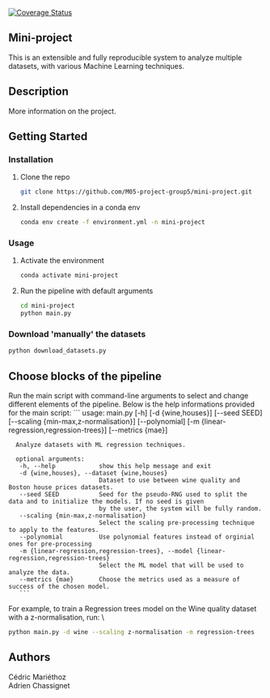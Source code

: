 [![Coverage Status](https://coveralls.io/repos/github/M05-project-group5/mini-project/badge.svg?branch=main)](https://coveralls.io/github/M05-project-group5/mini-project?branch=main)

## Mini-project
This is an extensible and fully reproducible system to analyze multiple datasets, with various Machine Learning techniques.

## Description
More information on the project.

## Getting Started

### Installation

1. Clone the repo
   ```sh
   git clone https://github.com/M05-project-group5/mini-project.git
   ```
2. Install dependencies in a conda env
   ```sh
   conda env create -f environment.yml -n mini-project
   ```
### Usage

1. Activate the environment
   ```sh
   conda activate mini-project
   ```
2. Run the pipeline with default arguments
   ```sh
   cd mini-project
   python main.py
   ```
### Download 'manually' the datasets
   ```sh
   python download_datasets.py
   ```
   
## Choose blocks of the pipeline
Run the main script with command-line arguments to select and change different elements of the pipeline.
Below is the help informations provided for the main script:
      ```
      usage: main.py [-h] [-d {wine,houses}] [--seed SEED] [--scaling {min-max,z-normalisation}] [--polynomial]
                    [-m {linear-regression,regression-trees}] [--metrics {mae}]

      Analyze datasets with ML regression techniques.

      optional arguments:
       -h, --help            show this help message and exit
       -d {wine,houses}, --dataset {wine,houses}
                             Dataset to use between wine quality and Boston house prices datasets.
       --seed SEED           Seed for the pseudo-RNG used to split the data and to initialize the models. If no seed is given
                             by the user, the system will be fully random.
       --scaling {min-max,z-normalisation}
                             Select the scaling pre-processing technique to apply to the features.
       --polynomial          Use polynomial features instead of orginial ones for pre-processing
       -m {linear-regression,regression-trees}, --model {linear-regression,regression-trees}
                             Select the ML model that will be used to analyze the data.
       --metrics {mae}       Choose the metrics used as a measure of success of the chosen model.
       ```
  
For example, to train a Regression trees model on the Wine quality dataset with a z-normalisation, run: \
   ```sh
   python main.py -d wine --scaling z-normalisation -m regression-trees
   ```
 
 ## Authors
 Cédric Mariéthoz \
 Adrien Chassignet

